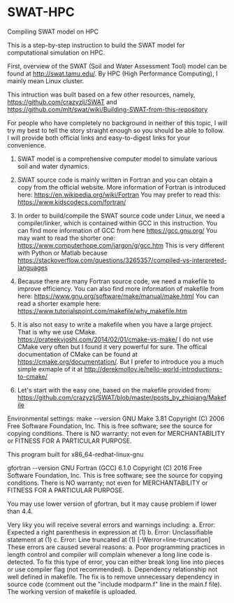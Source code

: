# SWAT-HPC
Compiling SWAT model on HPC

This is a step-by-step instruction to build the SWAT model for computational simulation on HPC.

First, overview of the SWAT (Soil and Water Assessment Tool) model can be found at 
http://swat.tamu.edu/.
By HPC (High Performance Computing), I mainly mean Linux cluster.

This intruction was built based on a few other resources, namely,
https://github.com/crazyzlj/SWAT
and 
https://github.com/mlt/swat/wiki/Building-SWAT-from-this-repository

For people who have completely no background in neither of this topic, I will try my best to tell the story straight enough so you should be able to follow. I will provide both official links and easy-to-digest links for your convenience.

1. SWAT model is a comprehensive computer model to simulate various soil and water dynamics.

2. SWAT source code is mainly written in Fortran and you can obtain a copy from the official website. More information of Fortran is introduced here:
https://en.wikipedia.org/wiki/Fortran
You may prefer to read this:
https://www.kidscodecs.com/fortran/


3. In order to build/compile the SWAT source code under Linux, we need a compiler/linker, which is contained within GCC in this instruction. You can find more information of GCC from here 
https://gcc.gnu.org/
You may want to read the shorter one:
https://www.computerhope.com/jargon/g/gcc.htm
This is very different with Python or Matlab because
https://stackoverflow.com/questions/3265357/compiled-vs-interpreted-languages

4. Because there are many Fortran source code, we need a makefile to improve efficiency. You can also find more information of makefile from here:
https://www.gnu.org/software/make/manual/make.html
You can read a shorter example here:
https://www.tutorialspoint.com/makefile/why_makefile.htm

5. It is also not easy to write a makefile when you have a large project. That is why we use CMake.
https://prateekvjoshi.com/2014/02/01/cmake-vs-make/
I do not use CMake very often but I found it very powerful for sure.
The offical documentation of CMake can be found at 
https://cmake.org/documentation/.
But I prefer to introduce you a much simple exmaple of it at 
http://derekmolloy.ie/hello-world-introductions-to-cmake/

6. Let's start with the easy one, based on the makefile provided from:
https://github.com/crazyzlj/SWAT/blob/master/posts_by_zhiqiang/Makefile

Environmental settings:
make --version
GNU Make 3.81
Copyright (C) 2006  Free Software Foundation, Inc.
This is free software; see the source for copying conditions.
There is NO warranty; not even for MERCHANTABILITY or FITNESS FOR A
PARTICULAR PURPOSE.

This program built for x86_64-redhat-linux-gnu

gfortran --version
GNU Fortran (GCC) 6.1.0
Copyright (C) 2016 Free Software Foundation, Inc.
This is free software; see the source for copying conditions.  There is NO
warranty; not even for MERCHANTABILITY or FITNESS FOR A PARTICULAR PURPOSE.

You may use lower version of gfortran, but it may cause problem if lower than 4.4.

Very liky you will receive several errors and warnings including:
a. Error: Expected a right parenthesis in expression at (1)
b. Error: Unclassifiable statement at (1)
c. Error: Line truncated at (1) [-Werror=line-truncation]
These errors are caused several reasons:
a. Poor programming practices in length control and compiler will complain whenever a long line code is detected. To fix this type of error, you can either break long line into pieces or use compiler flag (not recommended).
b. Dependency relationship not well defined in makefile. The fix is to remove unnecessary dependency in source code (comment out the "include modparm.f" line in the main.f file).
The working version of makefile is uploaded.



